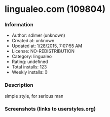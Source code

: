 # lingualeo.com (109804)

### Information
- Author: sdlmer (unknown)
- Created at: unknown
- Updated at: 1/28/2015, 7:07:55 AM
- License: NO-REDISTRIBUTION
- Category: lingualeo
- Rating: undefined
- Total installs: 123
- Weekly installs: 0


### Description
simple style, for serious man


### Screenshots (links to userstyles.org)



